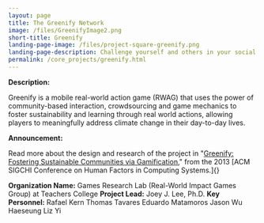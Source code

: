 ```yaml
---
layout: page
title: The Greenify Network 
image: /files/GreenifyImage2.png
short-title: Greenify
landing-page-image: /files/project-square-greenify.png
landing-page-description: Challenge yourself and others in your social network to respond to climate change through real world, sustainable actions.
permalink: /core_projects/greenify.html
---
```


**Description:**

Greenify is a mobile real-world action game (RWAG) that uses the power
of community-based interaction, crowdsourcing and game mechanics to
foster sustainability and learning through real world actions, allowing
players to meaningfully address climate change in their day-to-day
lives.  

**Announcement:**

Read more about the design and research of the project in "[Greenify:
Fostering Sustainable Communities via
Gamification](http://www.gameprof.com/wp-content/uploads/2013/03/Lee-et-al-2013-CHI-Greenify.pdf),"
from the 2013 [ACM SIGCHI Conference on Human Factors in Computing
Systems.]{}  

**Organization Name:** Games Research Lab (Real-World Impact Games
Group) at Teachers College **Project Lead:** Joey J. Lee, Ph.D. **Key
Personnel:** Rafael Kern Thomas Tavares Eduardo Matamoros Jason Wu
Haeseung Liz Yi
